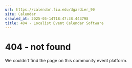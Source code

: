 ```yaml
---
url: https://calendar.fiu.edu/dgardier_90
site: Calendar
crawled_at: 2025-05-14T18:47:38.443798
title: 404 - Localist Event Calendar Software
---
```


# 404 - not found
We couldn't find the page on this community event platform.
